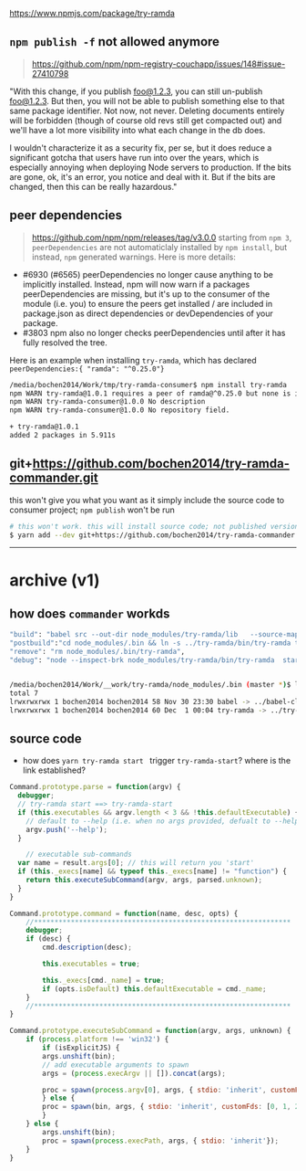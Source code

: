 https://www.npmjs.com/package/try-ramda

## `npm publish -f` not allowed anymore
> https://github.com/npm/npm-registry-couchapp/issues/148#issue-27410798

"With this change, if you publish foo@1.2.3, you can still un-publish foo@1.2.3. But then, you will not be able to publish something else to that same package identifier. Not now, not never. Deleting documents entirely will be forbidden (though of course old revs still get compacted out) and we'll have a lot more visibility into what each change in the db does.

I wouldn't characterize it as a security fix, per se, but it does reduce a significant gotcha that users have run into over the years, which is especially annoying when deploying Node servers to production. If the bits are gone, ok, it's an error, you notice and deal with it. But if the bits are changed, then this can be really hazardous."

## peer dependencies
> https://github.com/npm/npm/releases/tag/v3.0.0
starting from `npm 3`, `peerDependencies` are not automaticlaly installed by `npm install`, but instead, `npm` generated warnings. Here is more details:

* #6930 (#6565) peerDependencies no longer cause anything to be implicitly installed. Instead, npm will now warn if a packages peerDependencies are missing, but it's up to the consumer of the module (i.e. you) to ensure the peers get installed / are included in package.json as direct dependencies or devDependencies of your package.
* #3803 npm also no longer checks peerDependencies until after it has fully resolved the tree.

Here is an example when installing `try-ramda`, which has declared `peerDependencies:{ "ramda": "^0.25.0"}`
```bash
/media/bochen2014/Work/tmp/try-ramda-consumer$ npm install try-ramda
npm WARN try-ramda@1.0.1 requires a peer of ramda@^0.25.0 but none is installed. You must install peer dependencies yourself.
npm WARN try-ramda-consumer@1.0.0 No description
npm WARN try-ramda-consumer@1.0.0 No repository field.

+ try-ramda@1.0.1
added 2 packages in 5.911s
```

## git+https://github.com/bochen2014/try-ramda-commander.git
this won't give you what you want as it simply include the source code to consumer project;
`npm publish` won't be run

```bash
# this won't work. this will install source code; not published version of try-ramda
$ yarn add --dev git+https://github.com/bochen2014/try-ramda-commander.git
```

-------------------------------
# archive (v1)
## how does `commander` workds

```bash
"build": "babel src --out-dir node_modules/try-ramda/lib   --source-maps",
"postbuild":"cd node_modules/.bin && ln -s ../try-ramda/bin/try-ramda try-ramda",
"remove": "rm node_modules/.bin/try-ramda",
"debug": "node --inspect-brk node_modules/try-ramda/bin/try-ramda  start"


/media/bochen2014/Work/__work/try-ramda/node_modules/.bin (master *)$ ls -l
total 7
lrwxrwxrwx 1 bochen2014 bochen2014 58 Nov 30 23:30 babel -> ../babel-cli/bin/babel.js
lrwxrwxrwx 1 bochen2014 bochen2014 60 Dec  1 00:04 try-ramda -> ../try-ramda/bin/try-ramda
```
## source code
* how does `yarn try-ramda start ` trigger `try-ramda-start`? where is the link established?

```javascript
Command.prototype.parse = function(argv) {
  debugger;
  // try-ramda start ==> try-ramda-start
  if (this.executables && argv.length < 3 && !this.defaultExecutable) {
    // default to --help (i.e. when no args provided, defualt to --help)
    argv.push('--help');
  }

    // executable sub-commands
  var name = result.args[0]; // this will return you 'start'
  if (this._execs[name] && typeof this._execs[name] != "function") {
    return this.executeSubCommand(argv, args, parsed.unknown);
  }
}

Command.prototype.command = function(name, desc, opts) {
    //***************************************************************
    debugger;
    if (desc) {
        cmd.description(desc);

        this.executables = true;

        this._execs[cmd._name] = true;
        if (opts.isDefault) this.defaultExecutable = cmd._name;
    }
    //***************************************************************
}

Command.prototype.executeSubCommand = function(argv, args, unknown) {
    if (process.platform !== 'win32') {
        if (isExplicitJS) {
        args.unshift(bin);
        // add executable arguments to spawn
        args = (process.execArgv || []).concat(args);

        proc = spawn(process.argv[0], args, { stdio: 'inherit', customFds: [0, 1, 2] });
        } else {
        proc = spawn(bin, args, { stdio: 'inherit', customFds: [0, 1, 2] });
        }
    } else {
        args.unshift(bin);
        proc = spawn(process.execPath, args, { stdio: 'inherit'});
    }
}
```
